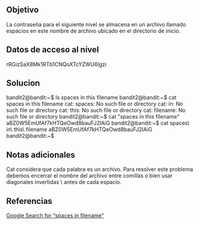## Objetivo
La contraseña para el siguiente nivel se almacena en un archivo llamado espacios en este nombre de archivo ubicado en el directorio de inicio.

## Datos de acceso al nivel
rRGizSaX8Mk1RTb1CNQoXTcYZWU6lgzi

## Solucion
bandit2@bandit:~$ ls
spaces in this filename
bandit2@bandit:~$ cat spaces in this filename
cat: spaces: No such file or directory
cat: in: No such file or directory
cat: this: No such file or directory
cat: filename: No such file or directory
bandit2@bandit:~$ cat "spaces in this filename"
aBZ0W5EmUfAf7kHTQeOwd8bauFJ2lAiG
bandit2@bandit:~$ cat spaces\ in\ this\ filename
aBZ0W5EmUfAf7kHTQeOwd8bauFJ2lAiG
bandit2@bandit:~$

## Notas adicionales 
Cat considera que cada palabra es un archivo. Para resolver este problema debemos encerrar el nombre del archivo entre comillas o bien usar diagonales invertidas \ antes de cada espacio.

## Referencias
[Google Search for “spaces in filename”](https://www.google.com/search?q=spaces+in+filename)
